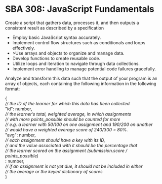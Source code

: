 
<h1>SBA 308: JavaScript Fundamentals</h1>
<p>Create a script that gathers data, processes it, and then outputs a consistent result as described by a specification</p>
<ul>
  <li>Employ basic JavaScript syntax accurately.</li>
  <li>Implement control flow structures such as conditionals and loops effectively.</li>
  <li>>Use arrays and objects to organize and manage data.</li>
  <li>Develop functions to create reusable code.</li>
  <li>Utilize loops and iteration to navigate through data collections.</li>
  <li>Implement error handling to manage potential code failures gracefully.</li>
</ul>

<p>
  Analyze and transform this data such that the output of your program is an array of objects, each containing the following information in the following format:</p>
<p>{<br>
    <em>// the ID of the learner for which this data has been collected</em><br>
    "id": number,<br>
    <em>// the learner’s total, weighted average, in which assignments</em><br>
    <em>// with more points_possible should be counted for more</em><br>
    <em>// e.g. a learner with 50/100 on one assignment and 190/200 on another</em><br>
    <em>// would have a weighted average score of 240/300 = 80%.</em><br>
    "avg": number,<br>
    <em>// each assignment should have a key with its ID,</em><br>
    <em>// and the value associated with it should be the percentage that</em><br>
    <em>// the learner scored on the assignment (submission.score / points_possible)</em><br>
    <assignment_id>: number,<br>
    <em>// if an assignment is not yet due, it should not be included in either</em><br>
    <em>// the average or the keyed dictionary of scores</em><br>
}<br>
</p>
